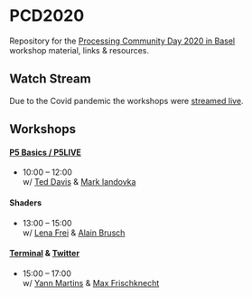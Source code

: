 # PCD2020
Repository for the [Processing Community Day 2020 in Basel](https://basel.codes/2020)  
workshop material, links &amp; resources.

## Watch Stream

Due to the Covid pandemic the workshops were [streamed live](https://www.youtube.com/playlist?list=PL1zlgMWZKkb62nKA8YEtkB1xoJFok0wgZ).

## Workshops

#### **[P5 Basics / P5LIVE](p5.js%20Basics%20%2B%20P5LIVE)**  
- 10:00 – 12:00  
w/ [Ted Davis](https://github.com/ffd8) & [Mark Iandovka](https://github.com/miandovka)


#### **Shaders**  
- 13:00 – 15:00  
w/ [Lena Frei](https://github.com/LenaF6) & [Alain Brusch](https://github.com/alainchristopher)

#### **[Terminal](https://github.com/s4ac/shell_scripts) & [Twitter](Twitter%20Workshop)**  
- 15:00 – 17:00  
w/ [Yann Martins](https://github.com/Yyyyaaaannnnoooo) & [Max Frischknecht](https://github.com/maxfrischknecht)
